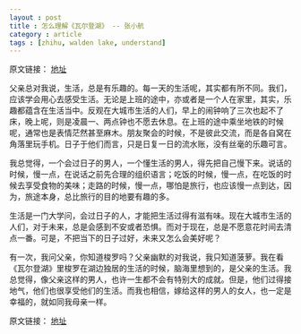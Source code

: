 ```yaml
---
layout : post
title : 怎么理解《瓦尔登湖》 -- 张小航
category : article
tags : [zhihu, walden lake, understand]
---
```


原文链接： [地址](http://www.zhihu.com/question/20062595/answer/15558657)

父亲总对我说，生活，总是有乐趣的。每一天的生活呢，其实都有所不同。我们，应该学会用心去感受生活。无论是上班的途中，亦或者是一个人在家里，其实，乐趣都蕴含在生活当中。反观在大城市生活的人们，早上的闹钟响了三次也起不了床，晚上呢，则是凌晨一、两点钟也不愿去休息。在上班的途中乘坐地铁的时候呢，通常也是表情茫然甚至麻木。朋友聚会的时候，不是彼此交流，而是各自窝在角落里玩手机。日子于他们而言，只是日复一日的流水账，没有丝毫的乐趣可言。

我总觉得，一个会过日子的男人，一个懂生活的男人，得先把自己慢下来。说话的时候，慢一点，在说话之前先合理的组织语言；吃饭的时候，慢一点，在吃饭的时候去享受食物的美味；走路的时候，慢一点，哪怕是旅行，也应该慢一点到达，因为，旅途本身，总比旅行的目的地要有趣的多。

生活是一门大学问，会过日子的人，才能把生活过得有滋有味。现在大城市生活的人们，对于未来，总是会感到不安或者恐惧。而对于现在，总是不愿意花时间去清点一番。可是，不把当下的日子过好，未来又怎么会美好呢？

有一次，我问父亲，你知道梭罗吗？父亲幽默的对我说，我只知道菠萝。我在看《瓦尔登湖》里梭罗在湖边独居的生活的时候，脑海里想到的，是父亲的生活。我总觉得，像父亲这样的男人，也许一生都不会有特别大的成就。但是，他们过得接地气，他们也很享受他们的生活。而我也相信，嫁给这样的男人的女人，也一定是幸福的，就如同我母亲一样。

原文链接： [地址](http://www.zhihu.com/question/20062595/answer/15558657)